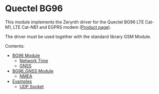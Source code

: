 # Quectel BG96

This module implements the Zerynth driver for the Quectel BG96 LTE Cat-M1, LTE Cat-NB1 and EGPRS modem ([Product page](https://www.quectel.com/product/bg96.htm)).

The driver must be used together with the standard library GSM Module.

Contents:


* [BG96 Module](/latest/reference/libs/quectel/bg96/docs/bg96/#bg96-module)
    * [Network Time](/latest/reference/libs/quectel/bg96/docs/bg96/#network-time)
    * [GNSS](/latest/reference/libs/quectel/bg96/docs/bg96/#gnss)
* [BG96_GNSS Module](/latest/reference/libs/quectel/bg96/docs/bg96gnss/)
    * [NMEA](/latest/reference/libs/quectel/bg96/docs/bg96gnss/#nmea)
* [Examples](/latest/reference/libs/quectel/bg96/docs/examples/)
    * [UDP Socket](/latest/reference/libs/quectel/bg96/docs/examples/#udp-socket)
